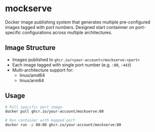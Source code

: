 # mockserve

Docker image publishing system that generates multiple pre-configured images tagged with port numbers. Designed start containner on port-specific configurations across multiple architectures.

## Image Structure
- Images published to `ghcr.io/<your-account>/mockserve:<port>`
- Each image tagged with single port number (e.g. `:80`, `:443`)
- Multi-architecture support for:
  - linux/amd64
  - linux/arm64

## Usage
```bash
# Pull specific port image
docker pull ghcr.io/your-account/mockserve:80

# Run container with mapped port
docker run -p 80:80 ghcr.io/your-account/mockserve:80


